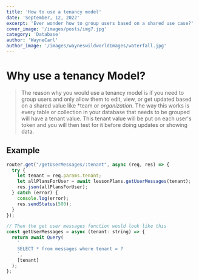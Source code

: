 ```yaml
---
title: 'How to use a tenancy model'
date: 'September, 12, 2022'
excerpt: 'Ever wonder how to group users based on a shared use case?'
cover_image: '/images/posts/img7.jpg'
category: 'Database'
author: 'WayneCarl'
author_image: '/images/wayneswildworldImages/waterfall.jpg'
---
```


# Why use a tenancy Model?
> The reason why you would use a tenancy model is if you need to group users and only allow them to edit, view, or get updated based on a shared value like *team or *organization*. The way this works is every table or collection in your database that needs to be grouped will have a tenant value. This tenant value will be put on each user's token and you will then test for it before doing updates or showing data.
## Example

```javascript
router.get("/getUserMessages/:tenant", async (req, res) => {
  try {
    let tenant = req.params.tenant;
    let allPlansForUser = await lessonPlans.getUserMessages(tenant);
    res.json(allPlansForUser);
  } catch (error) {
    console.log(error);
    res.sendStatus(500);
  }
});

// Then the get user messages function would look like this
const getUserMessages = async (tenant: string) => {
  return await Query(
    `
    SELECT * from messages where tenant = ?
    `,
    [tenant]
  );
};
```

